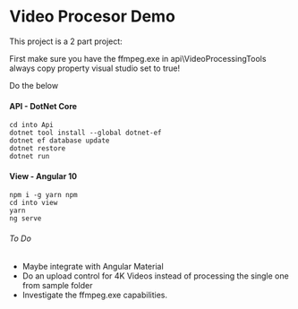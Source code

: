 # Video Procesor Demo

This project is a 2 part project:

First make sure you have the ffmpeg.exe in api\VideoProcessingTools always copy property visual studio set to true!

Do the below

#### API - DotNet Core
````
cd into Api
dotnet tool install --global dotnet-ef
dotnet ef database update
dotnet restore
dotnet run
````

#### View - Angular 10
````
npm i -g yarn npm
cd into view
yarn
ng serve
````

###### To Do
* Maybe integrate with Angular Material
* Do an upload control for 4K Videos instead of processing the single one from sample folder
* Investigate the ffmpeg.exe capabilities.
